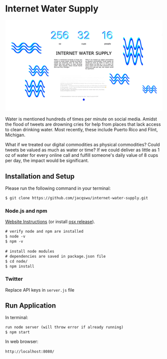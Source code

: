 # Internet Water Supply
![Internet Water Supply](/views/images/internetWaterSupply_header.jpg)

Water is mentioned hundreds of times per minute on social media. Amidst the flood of tweets are drowning cries for help from places that lack access to clean drinking water. Most recently, these include Puerto Rico and Flint, Michigan.

What if we treated our digital commodities as physical commodities? Could tweets be valued as much as water or time? If we could deliver as little as 1 oz of water for every online call and fulfill someone's daily value of 8 cups per day, the impact would be significant.


## Installation and Setup
Please run the following command in your terminal:  

```bash
$ git clone https://github.com/jacqswu/internet-water-supply.git
```

### Node.js and npm

[Website Instructions](https://www.npmjs.com/get-npm) (or install [osx release](https://nodejs.org/dist/v8.11.3/node-v8.11.3.pkg)).

```
# verify node and npm are installed
$ node -v
$ npm -v

# install node modules
# dependencies are saved in package.json file
$ cd node/
$ npm install

```
### Twitter
Replace API keys in ```server.js``` file

## Run Application
In terminal: 

```
run node server (will throw error if already running)
$ npm start
```

In web browser:

```http://localhost:8080/```
